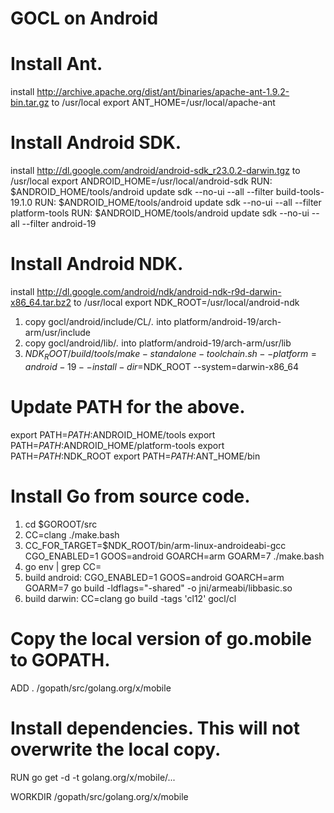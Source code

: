 GOCL on Android
======

# Install Ant.
install  http://archive.apache.org/dist/ant/binaries/apache-ant-1.9.2-bin.tar.gz to /usr/local
export ANT_HOME=/usr/local/apache-ant

# Install Android SDK.
install http://dl.google.com/android/android-sdk_r23.0.2-darwin.tgz to /usr/local
export ANDROID_HOME=/usr/local/android-sdk
RUN: $ANDROID_HOME/tools/android update sdk --no-ui --all --filter build-tools-19.1.0 
RUN: $ANDROID_HOME/tools/android update sdk --no-ui --all --filter platform-tools 
RUN: $ANDROID_HOME/tools/android update sdk --no-ui --all --filter android-19

# Install Android NDK.
install http://dl.google.com/android/ndk/android-ndk-r9d-darwin-x86_64.tar.bz2 to /usr/local
export NDK_ROOT=/usr/local/android-ndk
1) copy gocl/android/include/CL/*.* into platform/android-19/arch-arm/usr/include
2) copy gocl/android/lib/*.* into platform/android-19/arch-arm/usr/lib
3) $NDK_ROOT/build/tools/make-standalone-toolchain.sh --platform=android-19 --install-dir=$NDK_ROOT --system=darwin-x86_64

# Update PATH for the above.
export PATH=$PATH:$ANDROID_HOME/tools
export PATH=$PATH:$ANDROID_HOME/platform-tools
export PATH=$PATH:$NDK_ROOT
export PATH=$PATH:$ANT_HOME/bin

# Install Go from source code.
1. cd $GOROOT/src
2. CC=clang ./make.bash
3. CC_FOR_TARGET=$NDK_ROOT/bin/arm-linux-androideabi-gcc CGO_ENABLED=1 GOOS=android GOARCH=arm GOARM=7 ./make.bash
4. go env | grep CC=
5. build android: CGO_ENABLED=1 GOOS=android GOARCH=arm GOARM=7 go build -ldflags="-shared" -o jni/armeabi/libbasic.so
6. build darwin:  CC=clang go build -tags 'cl12' gocl/cl

# Copy the local version of go.mobile to GOPATH.
ADD . /gopath/src/golang.org/x/mobile

# Install dependencies. This will not overwrite the local copy.
RUN go get -d -t golang.org/x/mobile/...

WORKDIR /gopath/src/golang.org/x/mobile